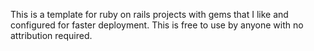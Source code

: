 This is a template for ruby on rails projects with gems that I like and configured for faster deployment. This is free to use by anyone with no attribution required. 